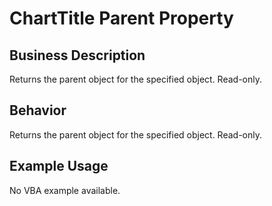 # ChartTitle Parent Property

## Business Description
Returns the parent object for the specified object. Read-only.

## Behavior
Returns the parent object for the specified object. Read-only.

## Example Usage
No VBA example available.